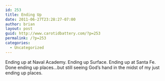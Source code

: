 ```yaml
---
id: 253
title: Ending Up
date: 2011-06-27T23:28:27-07:00
author: brian
layout: post
guid: http://www.carotidbattery.com/?p=253
permalink: /?p=253
categories:
  - Uncategorized
---
```

Ending up at Naval Academy. Ending up Surface. Ending up at Santa Fe. Done ending up places&#8230;but still seeing God&#8217;s hand in the midst of my just ending up places.